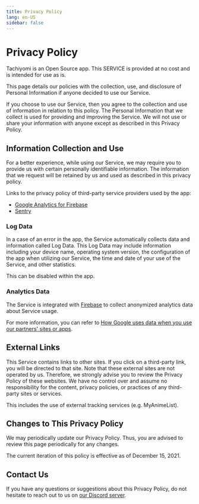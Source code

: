 ```yaml
---
title: Privacy Policy
lang: en-US
sidebar: false
---
```


# Privacy Policy

Tachiyomi is an Open Source app. This SERVICE is provided at no cost and is intended for use as is.

This page details our policies with the collection, use, and disclosure of Personal Information if anyone decided to use our Service.

If you choose to use our Service, then you agree to the collection and use of information in relation to this policy. The Personal Information that we collect is used for providing and improving the Service. We will not use or share your information with anyone except as described in this Privacy Policy.

## Information Collection and Use

For a better experience, while using our Service, we may require you to provide us with certain personally identifiable information. The information that we request will be retained by us and used as described in this privacy policy.

Links to the privacy policy of third-party service providers used by the app:

* [Google Analytics for Firebase](https://firebase.google.com/policies/analytics)
* [Sentry](https://sentry.io/privacy/)

### Log Data

In a case of an error in the app, the Service automatically collects data and information called Log Data. This Log Data may include information including your device name, operating system version, the configuration of the app when utilizing our Service, the time and date of your use of the Service, and other statistics.

This can be disabled within the app.

### Analytics Data

The Service is integrated with [Firebase](https://firebase.google.com/) to collect anonymized analytics data about Service usage.

For more information, you can refer to [How Google uses data when you use our partners' sites or apps](https://google.com/policies/privacy/partners/).

## External Links

This Service contains links to other sites. If you click on a third-party link, you will be directed to that site. Note that these external sites are not operated by us. Therefore, we strongly advise you to review the Privacy Policy of these websites. We have no control over and assume no responsibility for the content, privacy policies, or practices of any third-party sites or services.

This includes the use of external tracking services (e.g. MyAnimeList).

## Changes to This Privacy Policy

We may periodically update our Privacy Policy. Thus, you are advised to review this page periodically for any changes.

The current iteration of this policy is effective as of December 15, 2021.

## Contact Us

If you have any questions or suggestions about this Privacy Policy, do not hesitate to reach out to us on [our Discord server](https://discord.gg/tachiyomi).
